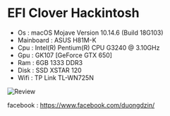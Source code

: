 
# **EFI Clover Hackintosh**

- Os : macOS Mojave Version 10.14.6 (Build 18G103)
- Mainboard : ASUS H81M-K
- Cpu : Intel(R) Pentium(R) CPU G3240 @ 3.10GHz
- Gpu : GK107 [GeForce GTX 650]
- Ram : 6GB 1333 DDR3
- Disk : SSD XSTAR 120
- Wifi : TP Link TL-WN725N


![Review](https://raw.githubusercontent.com/dangduongcoder/my_hackintosh/main/review.png "Review")

facebook : https://www.facebook.com/duongdzin/
